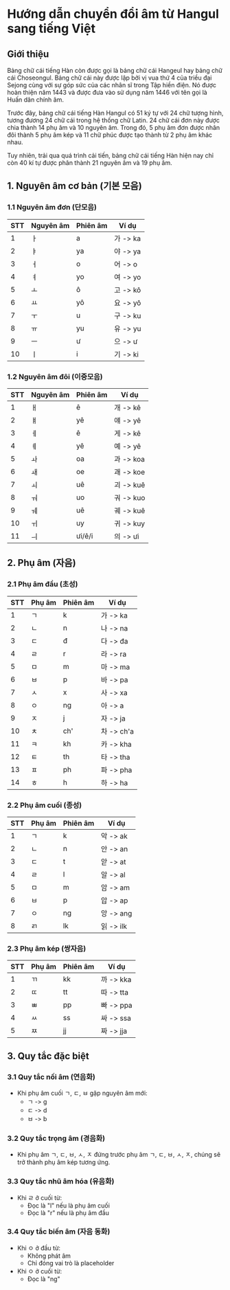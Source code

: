 # Hướng dẫn chuyển đổi âm từ Hangul sang tiếng Việt

## Giới thiệu

Bảng chữ cái tiếng Hàn còn được gọi là bảng chữ cái Hangeul hay bảng chữ cái Choseongul. Bảng chữ cái này được lập bởi vị vua thứ 4 của triều đại Sejong cùng với sự góp sức của các nhân sĩ trong Tập hiền điện. Nó được hoàn thiện năm 1443 và được đưa vào sử dụng năm 1446 với tên gọi là Huấn dân chính âm.

Trước đây, bảng chữ cái tiếng Hàn Hangul có 51 ký tự với 24 chữ tượng hình, tương đương 24 chữ cái trong hệ thống chữ Latin. 24 chữ cái đơn này được chia thành 14 phụ âm và 10 nguyên âm. Trong đó, 5 phụ âm đơn được nhân đôi thành 5 phụ âm kép và 11 chữ phúc được tạo thành từ 2 phụ âm khác nhau.

Tuy nhiên, trải qua quá trình cải tiến, bảng chữ cái tiếng Hàn hiện nay chỉ còn 40 kí tự được phân thành 21 nguyên âm và 19 phụ âm.

## 1. Nguyên âm cơ bản (기본 모음)

### 1.1 Nguyên âm đơn (단모음)

| STT | Nguyên âm | Phiên âm | Ví dụ    |
| --- | --------- | -------- | -------- |
| 1   | ㅏ        | a        | 가 -> ka |
| 2   | ㅑ        | ya       | 야 -> ya |
| 3   | ㅓ        | o        | 어 -> o  |
| 4   | ㅕ        | yo       | 여 -> yo |
| 5   | ㅗ        | ô        | 고 -> kô |
| 6   | ㅛ        | yô       | 요 -> yô |
| 7   | ㅜ        | u        | 구 -> ku |
| 8   | ㅠ        | yu       | 유 -> yu |
| 9   | ㅡ        | ư        | 으 -> ư  |
| 10  | ㅣ        | i        | 기 -> ki |

### 1.2 Nguyên âm đôi (이중모음)

| STT | Nguyên âm | Phiên âm | Ví dụ     |
| --- | --------- | -------- | --------- |
| 1   | ㅐ        | ê        | 개 -> kê  |
| 2   | ㅒ        | yê       | 얘 -> yê  |
| 3   | ㅔ        | ê        | 게 -> kê  |
| 4   | ㅖ        | yê       | 예 -> yê  |
| 5   | ㅘ        | oa       | 과 -> koa |
| 6   | ㅙ        | oe       | 괘 -> koe |
| 7   | ㅚ        | uê       | 괴 -> kuê |
| 8   | ㅝ        | uo       | 궈 -> kuo |
| 9   | ㅞ        | uê       | 궤 -> kuê |
| 10  | ㅟ        | uy       | 귀 -> kuy |
| 11  | ㅢ        | ưi/ê/i   | 의 -> ưi  |

## 2. Phụ âm (자음)

### 2.1 Phụ âm đầu (초성)

| STT | Phụ âm | Phiên âm | Ví dụ      |
| --- | ------ | -------- | ---------- |
| 1   | ㄱ     | k        | 가 -> ka   |
| 2   | ㄴ     | n        | 나 -> na   |
| 3   | ㄷ     | đ        | 다 -> đa   |
| 4   | ㄹ     | r        | 라 -> ra   |
| 5   | ㅁ     | m        | 마 -> ma   |
| 6   | ㅂ     | p        | 바 -> pa   |
| 7   | ㅅ     | x        | 사 -> xa   |
| 8   | ㅇ     | ng       | 아 -> a    |
| 9   | ㅈ     | j        | 자 -> ja   |
| 10  | ㅊ     | ch'      | 차 -> ch'a |
| 11  | ㅋ     | kh       | 카 -> kha  |
| 12  | ㅌ     | th       | 타 -> tha  |
| 13  | ㅍ     | ph       | 파 -> pha  |
| 14  | ㅎ     | h        | 하 -> ha   |

### 2.2 Phụ âm cuối (종성)

| STT | Phụ âm | Phiên âm | Ví dụ     |
| --- | ------ | -------- | --------- |
| 1   | ㄱ     | k        | 악 -> ak  |
| 2   | ㄴ     | n        | 안 -> an  |
| 3   | ㄷ     | t        | 앋 -> at  |
| 4   | ㄹ     | l        | 알 -> al  |
| 5   | ㅁ     | m        | 암 -> am  |
| 6   | ㅂ     | p        | 압 -> ap  |
| 7   | ㅇ     | ng       | 앙 -> ang |
| 8   | ㄺ     | lk       | 읽 -> ilk |

### 2.3 Phụ âm kép (쌍자음)

| STT | Phụ âm | Phiên âm | Ví dụ     |
| --- | ------ | -------- | --------- |
| 1   | ㄲ     | kk       | 까 -> kka |
| 2   | ㄸ     | tt       | 따 -> tta |
| 3   | ㅃ     | pp       | 빠 -> ppa |
| 4   | ㅆ     | ss       | 싸 -> ssa |
| 5   | ㅉ     | jj       | 짜 -> jja |

## 3. Quy tắc đặc biệt

### 3.1 Quy tắc nối âm (연음화)

-   Khi phụ âm cuối ㄱ, ㄷ, ㅂ gặp nguyên âm mới:
    -   ㄱ -> g
    -   ㄷ -> d
    -   ㅂ -> b

### 3.2 Quy tắc trọng âm (경음화)

-   Khi phụ âm ㄱ, ㄷ, ㅂ, ㅅ, ㅈ đứng trước phụ âm ㄱ, ㄷ, ㅂ, ㅅ, ㅈ, chúng sẽ trở thành phụ âm kép tương ứng.

### 3.3 Quy tắc nhũ âm hóa (유음화)

-   Khi ㄹ ở cuối từ:
    -   Đọc là "l" nếu là phụ âm cuối
    -   Đọc là "r" nếu là phụ âm đầu

### 3.4 Quy tắc biến âm (자음 동화)

-   Khi ㅇ ở đầu từ:
    -   Không phát âm
    -   Chỉ đóng vai trò là placeholder
-   Khi ㅇ ở cuối từ:
    -   Đọc là "ng"
